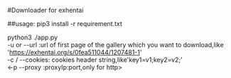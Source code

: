 
#Downloader for exhentai

##usage:
pip3 install -r requirement.txt

python3 ./app.py  
-u or --url :url of first page of the gallery which you want  to download,like 'https://exhentai.org/s/0fea511044/1207481-1'   
-c / --cookies: cookies header string,like'key1=v1;key2=v2;'  
<-p --proxy :proxyIp:port,only for http>